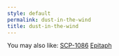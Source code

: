 ```yaml
---
style: default
permalink: dust-in-the-wind
title: dust-in-the-wind
---
```

You may also like:
[SCP-1086](http://scp-wiki.net/scp-1086)
[Epitaph](http://scp-wiki.net/epitaph)